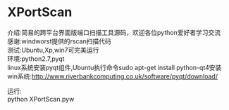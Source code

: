 # XPortScan
介绍:简易的跨平台界面版端口扫描工具源码，欢迎各位python爱好者学习交流</br>
感谢:windworst提供的rscan扫描代码<br/>
测试:Ubuntu,Xp,win7可完美运行<br/>
环境:python2.7,pyqt<br/>
        linux系统安装pyqt组件,Ubuntu执行命令sudo apt-get install python-qt4安装<br/>
        win系统:http://www.riverbankcomputing.co.uk/software/pyqt/download/</br>

运行:<br/>
python XPortScan.pyw
